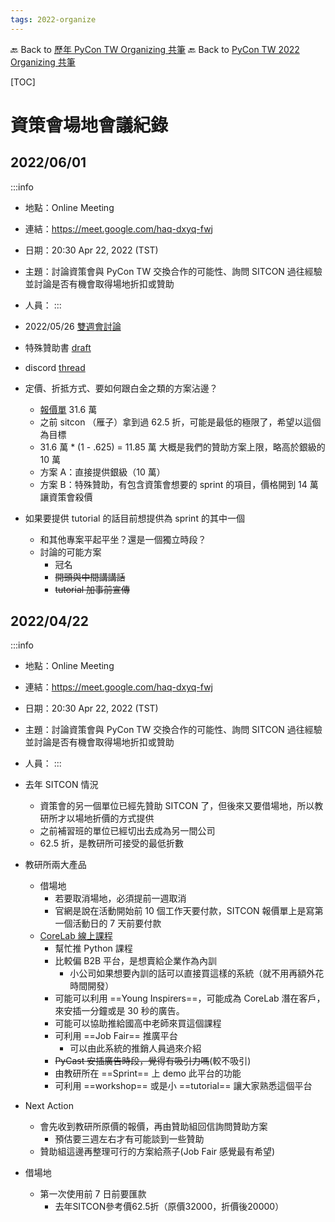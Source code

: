 ```yaml
---
tags: 2022-organize
---
```


🔙 Back to [歷年 PyCon TW Organizing 共筆](/ryPr7SFyP/%2FHM5mHCFKQCu7-W5ea8ITcw%3Fview)
🔙 Back to [PyCon TW 2022 Organizing 共筆](/F4qRbwIsQXWH5B6cZ6Pzyw)

[TOC]

# 資策會場地會議紀錄

## 2022/06/01

:::info
- 地點：Online Meeting 
- 連結：https://meet.google.com/haq-dxyq-fwj
- 日期：20:30 Apr 22, 2022 (TST)
- 主題：討論資策會與 PyCon TW 交換合作的可能性、詢問 SITCON 過往經驗並討論是否有機會取得場地折扣或贊助
- 人員：
:::

- 2022/05/26 [雙週會討論](https://hackmd.io/HHx5z9rGTU-fTTk5qbkreg#%E7%89%B9%E6%AE%8A%E8%B4%8A%E5%8A%A9)
- 特殊贊助書 [draft](https://docs.google.com/presentation/d/13P0xIxA3rkCgPxldVNUzdhlSIpP2Olg8sDWZIxvpsmg/edit#slide=id.g1282d09ddaa_0_65)
- discord [thread](https://discord.com/channels/752904426057892052/969527093044072448)
- 定價、折抵方式、要如何跟白金之類的方案沾邊？
    - [報價單](https://drive.google.com/file/d/1OeKeCEDGAG02CBVle4EGAXaov4fy-2_E/view) 31.6 萬
    - 之前 sitcon （雁子）拿到過 62.5 折，可能是最低的極限了，希望以這個為目標
    - 31.6 萬 * (1 - .625) = 11.85 萬 大概是我們的贊助方案上限，略高於銀級的 10 萬
    - 方案 A：直接提供銀級（10 萬）
    - 方案 B：特殊贊助，有包含資策會想要的 sprint 的項目，價格開到 14 萬讓資策會殺價

- 如果要提供 tutorial 的話目前想提供為 sprint 的其中一個
    - 和其他專案平起平坐？還是一個獨立時段？
    - 討論的可能方案
        - 冠名
        - ~~開頭與中間講講話~~
        - ~~tutorial 加事前宣傳~~

## 2022/04/22

:::info
- 地點：Online Meeting 
- 連結：https://meet.google.com/haq-dxyq-fwj
- 日期：20:30 Apr 22, 2022 (TST)
- 主題：討論資策會與 PyCon TW 交換合作的可能性、詢問 SITCON 過往經驗並討論是否有機會取得場地折扣或贊助
- 人員：
:::

- 去年 SITCON 情況
    - 資策會的另一個單位已經先贊助 SITCON 了，但後來又要借場地，所以教研所才以場地折價的方式提供
    - 之前補習班的單位已經切出去成為另一間公司
    - 62.5 折，是教研所可接受的最低折數
- 教研所兩大產品
    - 借場地
        - 若要取消場地，必須提前一週取消
        - 官網是說在活動開始前 10 個工作天要付款，SITCON 報價單上是寫第一個活動日的 7 天前要付款
    - [CoreLab 線上課程](https://corelab.iiiedu.org.tw/)
        - 幫忙推 Python 課程
        - 比較偏 B2B 平台，是想賣給企業作為內訓
            - 小公司如果想要內訓的話可以直接買這樣的系統（就不用再額外花時間開發）
        - 可能可以利用 ==Young Inspirers==，可能成為 CoreLab 潛在客戶，來安插一分鐘或是 30 秒的廣告。
        - 可能可以協助推給國高中老師來買這個課程
        - 可利用 ==Job Fair== 推廣平台
            - 可以由此系統的推銷人員過來介紹
        - ~~PyCast 安插廣告時段，覺得有吸引力嗎~~(較不吸引)
        - 由教研所在 ==Sprint== 上 demo 此平台的功能
        - 可利用 ==workshop== 或是小 ==tutorial== 讓大家熟悉這個平台
- Next Action
    - 會先收到教研所原價的報價，再由贊助組回信詢問贊助方案
        - 預估要三週左右才有可能談到一些贊助
    - 贊助組這邊再整理可行的方案給燕子(Job Fair 感覺最有希望)

- 借場地
    - 第一次使用前 7 日前要匯款
        - 去年SITCON參考價62.5折（原價32000，折價後20000）

